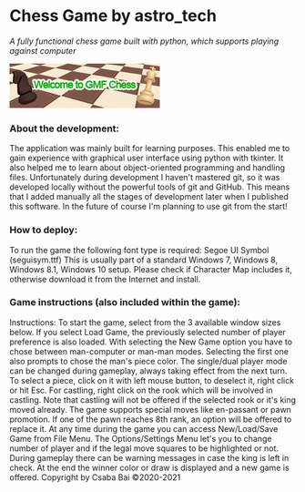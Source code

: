 # Chess Game by astro_tech
*A fully functional chess game built with python, which supports playing against computer*

![](/graphics/chess_banner.png)
### About the development:
The application was mainly built for learning purposes. This enabled me to gain experience with graphical user
interface using python with tkinter. It also helped me to learn about object-oriented programming and handling
files. Unfortunately during development I haven't mastered git, so it was developed locally without the powerful
tools of git and GitHub. This means that I added manually all the stages of development later when I published
this software. In the future of course I'm planning to use git from the start!
### How to deploy:
To run the game the following font type is required: Segoe UI Symbol (seguisym.ttf)
This is usually part of a standard Windows 7, Windows 8, Windows 8.1, Windows 10 setup.
Please check if Character Map includes it, otherwise download it from the Internet and install.
### Game instructions (also included within the game):
Instructions:
To start the game, select from the 3 available window sizes below. If you select Load Game,
the previously selected number of player preference is also loaded. With selecting the New
Game option you have to chose between man-computer or man-man modes. Selecting the first one 
also prompts to chose the man's piece color. The single/dual player mode can be changed during 
gameplay, always taking effect from the next turn.
To select a piece, click on it with left mouse button, to deselect it, right click or hit Esc.
For castling, right click on the rook which will be involved in castling. Note that castling will not be
offered if the selected rook or it's king moved already.
The game supports special moves like en-passant or pawn promotion. If one of the pawn reaches 
8th rank, an option will be offered to replace it.
At any time during the game you can access New/Load/Save Game from File Menu.
The Options/Settings Menu let's you to change number of player and if the legal move squares
to be highlighted or not.
During gameplay there can be warning messages in case the king is left in check.
At the end the winner color or draw is displayed and a new game is offered.
Copyright by Csaba Bai ©2020-2021
